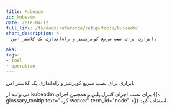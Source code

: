 ```yaml
---
title: Kubeadm
id: kubeadm
date: 2018-04-12
full_link: /fa/docs/reference/setup-tools/kubeadm/
short_description: >
  ابزاری برای نصب سریع کوبرنتیز و راه‌اندازی یک کلاستر امن.

aka: 
tags:
- tool
- operation
---
```

 ابزاری برای نصب سریع کوبرنتیز و راه‌اندازی یک کلاستر امن.

<!--more--> 

می‌توانید از kubeadm برای نصب اجزای کنترل پلین و همچنین اجزای {{< glossary_tooltip text="گره worker" term_id="node" >}} استفاده کنید.
